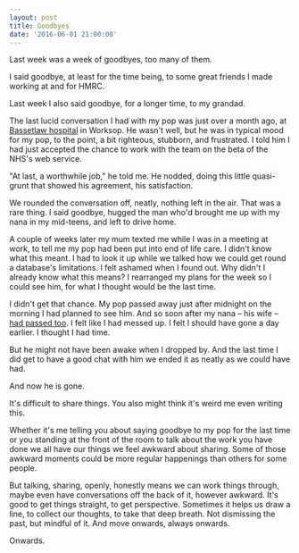 ```yaml
---
layout: post
title: Goodbyes
date: '2016-06-01 21:00:00'
---
```

Last week was a week of goodbyes, too many of them.

I said goodbye, at least for the time being, to some great friends I made working at and for HMRC.

Last week I also said goodbye, for a longer time, to my grandad.

The last lucid conversation I had with my pop was just over a month ago, at [Bassetlaw hospital](http://www.nhs.uk/Services/hospitals/Overview/DefaultView.aspx?id=1089) in Worksop. He wasn't well, but he was in typical mood for my pop, to the point, a bit righteous, stubborn, and frustrated. I told him I had just accepted the chance to work with the team on the beta of the NHS's web service.

"At last, a worthwhile job," he told me. He nodded, doing this little quasi-grunt that showed his agreement, his satisfaction.

We rounded the conversation off, neatly, nothing left in the air. That was a rare thing. I said goodbye, hugged the man who'd brought me up with my nana in my mid-teens, and left to drive home.

A couple of weeks later my mum texted me while I was in a meeting at work, to tell me my pop had been put into end of life care. I didn't know what this meant. I had to look it up while we talked how we could get round a database's limitations. I felt ashamed when I found out. Why didn't I already know what this means? I rearranged my plans for the week so I could see him, for what I thought would be the last time.

I didn't get that chance. My pop passed away just after midnight on the morning I had planned to see him. And so soon after my nana – his wife – [had passed too](/what-what-seems-to-be-the-problem/). I felt like I had messed up. I felt I should have gone a day earlier. I thought I had time.

But he might not have been awake when I dropped by. And the last time I did get to have a good chat with him we ended it as neatly as we could have had.

And now he is gone.

It's difficult to share things. You also might think it's weird me even writing this.

Whether it's me telling you about saying goodbye to my pop for the last time or you standing at the front of the room to talk about the work you have done we all have our things we feel awkward about sharing. Some of those awkward moments could be more regular happenings than others for some people.

But talking, sharing, openly, honestly means we can work things through, maybe even have conversations off the back of it, however awkward. It's good to get things straight, to get perspective. Sometimes it helps us draw a line, to collect our thoughts, to take that deep breath. Not dismissing the past, but mindful of it. And move onwards, always onwards.

Onwards.
